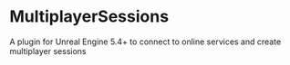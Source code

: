 # MultiplayerSessions
A plugin for Unreal Engine 5.4+ to connect to online services and create multiplayer sessions
